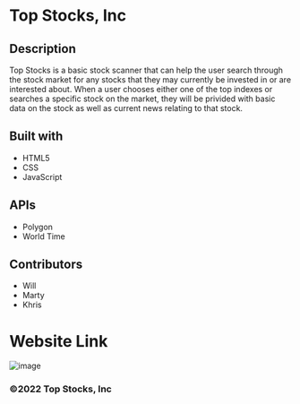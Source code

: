 # Top Stocks, Inc

## Description
Top Stocks is a basic stock scanner that can help the user search through the stock market for any stocks that they may currently be invested in or are interested about.
When a user chooses either one of the top indexes or searches a specific stock on the market, they will be privided with basic data on the stock as well as current news relating to that stock.

## Built with 
* HTML5
* CSS
* JavaScript

## APIs
* Polygon
* World Time

## Contributors 
* Will
* Marty
* Khris

# Website Link 

![image](https://user-images.githubusercontent.com/104735194/178801731-465a35d6-0136-43d2-aa51-d958c45f3edd.png)




### ©️2022 Top Stocks, Inc

